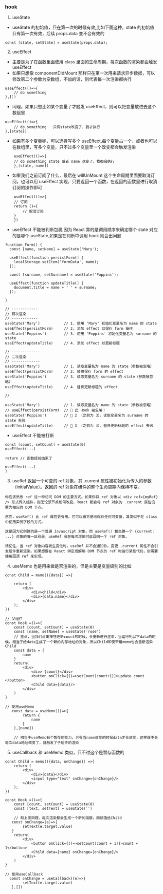### hook

1. useState

-   useState 的初始值，只在第一次的时候有效,比如下面这种，state 的初始值只有第一次有效，后续 props.data 变不会有效的

```
const [state, setState] = useState(props.data);
```

2. useEffect

-   主要是为了在函数里面使用 class 里面的生命周期，每次函数的渲染都会触发 useEffect
-   如果只想像 componentDidMount 那样只在第一次用来请求异步数据，可以修改第二个参数为空数组，不加的话，则代表每一次渲染都执行

```
useEffect(()=>{
    // do something
},[])
```

-   同理，如果只想比如某个变量了才触发 useEffect，则可以把变量放进去这个数组里

```
useEffect(()=>{
    // do something   只有state改变了，我才执行
},[state])
```

-   如果有多个变量呢，可以选择写多个 useEffect,每个变量占一个，或者也可以在数组里，写多个变量，只不过多个变量里一个改变都会触发渲染

```
    useEffect(()=>{
    // do something state 或者 name 改变了，我都会执行
    },[state, name])

```

-   如果我们之前订阅了什么，最后在 willUnMount 这个生命周期里面要取消订阅，也可以用 useEffect 实现，只要返回一个函数，在返回的函数里进行取消订阅的操作即可

```
    useEffect(()=>{
    // 订阅
    return ()={
        // 取消订阅
    }
    })

```

-   useEffect 不能被判断包裹,因为 React 靠的是调用顺序来确定哪个 state 对应的是哪个 useState,如果是在判断中调用 hook 则会出问题

```
function Form() {
  const [name, setName] = useState('Mary');

  useEffect(function persistForm() {
    localStorage.setItem('formData', name);
  });

  const [surname, setSurname] = useState('Poppins');

  useEffect(function updateTitle() {
    document.title = name + ' ' + surname;
  });

}
```

```
// ------------
// 首次渲染
// ------------
useState('Mary')           // 1. 使用 'Mary' 初始化变量名为 name 的 state
useEffect(persistForm)     // 2. 添加 effect 以保存 form 操作
useState('Poppins')        // 3. 使用 'Poppins' 初始化变量名为 surname 的 state
useEffect(updateTitle)     // 4. 添加 effect 以更新标题

// -------------
// 二次渲染
// -------------
useState('Mary')           // 1. 读取变量名为 name 的 state（参数被忽略）
useEffect(persistForm)     // 2. 替换保存 form 的 effect
useState('Poppins')        // 3. 读取变量名为 surname 的 state（参数被忽略）
useEffect(updateTitle)     // 4. 替换更新标题的 effect

//
```

```
useState('Mary')           // 1. 读取变量名为 name 的 state（参数被忽略）
// useEffect(persistForm)  // 🔴 此 Hook 被忽略！
useState('Poppins')        // 🔴 2 （之前为 3）。读取变量名为 surname 的 state 失败
useEffect(updateTitle)     // 🔴 3 （之前为 4）。替换更新标题的 effect 失败
```

-   useEffect 不能被打断

```
const [count, setCount] = useState(0)
useEffect(...)

return // 函数提前结束了

useEffect(...)
}
```

3. useRef 返回一个可变的 ref 对象，其 .current 属性被初始化为传入的参数（initialValue）。返回的 ref 对象在组件的整个生命周期内保持不变。

```
你应该熟悉 ref 这一种访问 DOM 的主要方式。如果你将 ref 对象以 <div ref={myRef} /> 形式传入组件，则无论该节点如何改变，React 都会将 ref 对象的 .current 属性设置为相应的 DOM 节点。

然而，useRef() 比 ref 属性更有用。它可以很方便地保存任何可变值，其类似于在 class 中使用实例字段的方式。

这是因为它创建的是一个普通 Javascript 对象。而 useRef() 和自建一个 {current: ...} 对象的唯一区别是，useRef 会在每次渲染时返回同一个 ref 对象。

请记住，当 ref 对象内容发生变化时，useRef 并不会通知你。变更 .current 属性不会引发组件重新渲染。如果想要在 React 绑定或解绑 DOM 节点的 ref 时运行某些代码，则需要使用回调 ref 来实现。

```

4. useMemo 也是用来做是否渲染的，但是主要是变量级别的比如

```
const Child = memo(({data}) =>{

    return (
        <div>
            <div>child</div>
            <div>{data.name}</div>
        </div>
    );
})

// 父组件
const Hook =()=>{
    const [count, setCount] = useState(0)
    const [name, setName] = useState('rose')
    // 重点，当我们点击按钮更新count的时候，会重新进行渲染，当运行到以下data的时候，相当于给data生成了一个新的内存地址的对象，所以Child即使带着memo也会重新渲染Child
    const data = {
        name
    }
    return(
        <div>
            <div> {count}</div>
            <button onClick={()=>setCount(count+1)}>update count </button>
            <Child data={data}/>
        </div>
    )
}

// 使用useMemo
   const data = useMemo(()=>{
        return {
            name
        }
    },[name])

    // 相当于useMemo有个暂存的能力，只有当name改变的时候data才会改变，这样就不会每次data地址改变了，就触发了子组件的渲染
```

5. useCallback 和 useMemo 类似，只不过这个是暂存函数的

```
const Child = memo(({data, onChange}) =>{
    return (
        <div>
            <div>{data}</div>
            <input type="text" onChange={onChange}/>
        </div>
    );
})

const Hook =()=>{
    const [count, setCount] = useState(0)
    const [text, setText] = useState('')

    // 和上面同理，每次渲染都会生成一个新的函数，而赋值给Child
   const onChange=(e)=>{
        setText(e.target.value)
   }
    return(
        <div>
            <button onClick={()=>setCount(count + 1)}>count + 1</button>
            <Child data={name} onChange={onChange}/>
        </div>
    )
}

// 使用useCallback
  const onChange = useCallback((e)=>{
        setText(e.target.value)
   },[])
```
